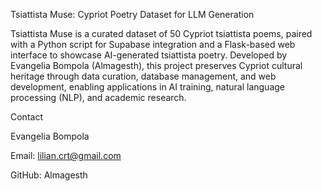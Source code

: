Tsiattista Muse: Cypriot Poetry Dataset for LLM Generation



Tsiattista Muse is a curated dataset of 50 Cypriot tsiattista poems, paired with a Python script for Supabase integration and a Flask-based web interface to showcase AI-generated tsiattista poetry. Developed by Evangelia Bompola (Almagesth), this project preserves Cypriot cultural heritage through data curation, database management, and web development, enabling applications in AI training, natural language processing (NLP), and academic research.


Contact

Evangelia Bompola

Email: lilian.crt@gmail.com

GitHub: Almagesth